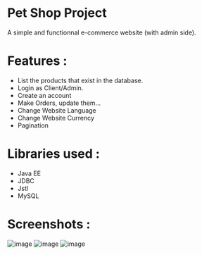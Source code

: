 # Pet Shop Project

A simple and functionnal e-commerce website (with admin side).

# Features :
 - List the products that exist in the database.
 - Login as Client/Admin.
 - Create an account
 - Make Orders, update them...
 - Change Website Language
 - Change Website Currency
 - Pagination

# Libraries used :
 - Java EE
 - JDBC
 - Jstl
 - MySQL
 
# Screenshots :

![image](https://user-images.githubusercontent.com/36177160/106012913-36890680-60bc-11eb-8ed6-d9ad277451bf.png)
![image](https://user-images.githubusercontent.com/36177160/106012982-499bd680-60bc-11eb-8f49-d620031f7747.png)
![image](https://user-images.githubusercontent.com/36177160/106013138-77811b00-60bc-11eb-9b0f-648fbf065ba7.png)
